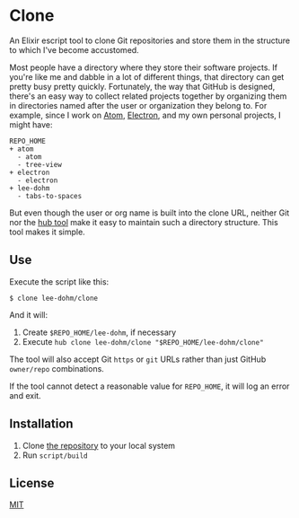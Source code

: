# Clone

An Elixir escript tool to clone Git repositories and store them in the structure to which I've become accustomed.

Most people have a directory where they store their software projects. If you're like me and dabble in a lot of different things, that directory can get pretty busy pretty quickly. Fortunately, the way that GitHub is designed, there's an easy way to collect related projects together by organizing them in directories named after the user or organization they belong to. For example, since I work on [Atom](https://atom.io), [Electron](https://electron.atom.io), and my own personal projects, I might have:

```
REPO_HOME
+ atom
  - atom
  - tree-view
+ electron
  - electron
+ lee-dohm
  - tabs-to-spaces
```

But even though the user or org name is built into the clone URL, neither Git nor the [hub tool](https://hub.github.com) make it easy to maintain such a directory structure. This tool makes it simple.

## Use

Execute the script like this:

```shell
$ clone lee-dohm/clone
```

And it will:

1. Create `$REPO_HOME/lee-dohm`, if necessary
1. Execute `hub clone lee-dohm/clone "$REPO_HOME/lee-dohm/clone"`

The tool will also accept Git `https` or `git` URLs rather than just GitHub `owner/repo` combinations.

If the tool cannot detect a reasonable value for `REPO_HOME`, it will log an error and exit.

## Installation

1. Clone [the repository](https://github.com/lee-dohm/clone) to your local system
1. Run `script/build`

## License

[MIT](LICENSE.md)
